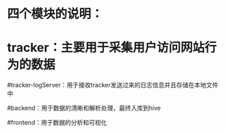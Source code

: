 # 四个模块的说明：

# tracker：主要用于采集用户访问网站行为的数据

#tracker-logServer：用于接收tracker发送过来的日志信息并且存储在本地文件中

#backend：用于数据的清晰和解析处理，最终入库到hive

#frontend：用于数据的分析和可视化
